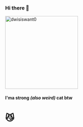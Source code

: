 ### Hi there 👋

<img src="https://pbs.twimg.com/profile_images/1279350100397965312/Eom88J8k_400x400.jpg" height="234" alt="dwisiswant0">

#### I'ma strong _(also weird)_ cat btw
# :smirk_cat:

<!--
**dwisiswant0/dwisiswant0** is a ✨ _special_ ✨ repository because its `README.md` (this file) appears on your GitHub profile.

Here are some ideas to get you started:

- 🔭 I’m currently working on ...
- 🌱 I’m currently learning ...
- 👯 I’m looking to collaborate on ...
- 🤔 I’m looking for help with ...
- 💬 Ask me about ...
- 📫 How to reach me: ...
- 😄 Pronouns: ...
- ⚡ Fun fact: ...
-->
